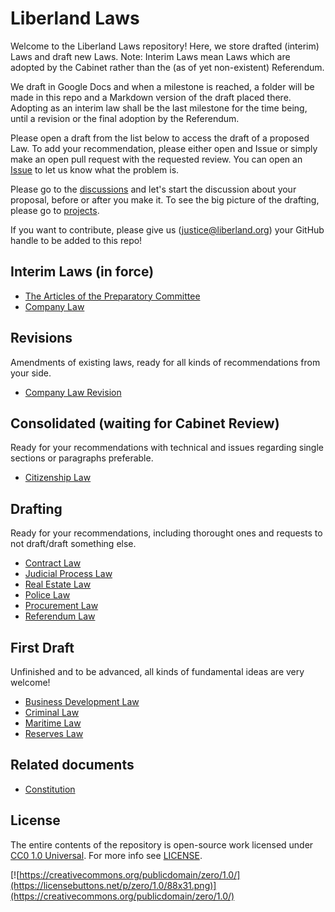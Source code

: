 # Liberland Laws
Welcome to the Liberland Laws repository! Here, we store drafted (interim) Laws and draft new Laws. 
Note: Interim Laws mean Laws which are adopted by the Cabinet rather than the (as of yet non-existent) Referendum.

We draft in Google Docs and when a milestone is reached, a folder will be made in this repo and a Markdown version of the draft placed there. Adopting as an interim law shall be the last milestone for the time being, until a revision or the final adoption by the Referendum.

Please open a draft from the list below to access the draft of a proposed Law. 
To add your recommendation, please either open and Issue or simply make an open pull request with the requested review. You can open an [Issue](https://github.com/liberland/laws/issues) to let us know what the problem is.

Please go to the [discussions](https://github.com/liberland/laws/discussions) and let's start the discussion about your proposal, before or after you make it.
To see the big picture of the drafting, please go to [projects](https://github.com/liberland/laws/projects?type=new).

If you want to contribute, please give us (justice@liberland.org) your GitHub handle to be added to this repo!

## Interim Laws (in force)
* [The Articles of the Preparatory Committee](https://github.com/liberland/laws/blob/Laws-Current/In%20Force%20(Interim)/Articles%20of%20the%20Preparatory%20Committee.md)
* [Company Law](https://github.com/liberland/laws/blob/Laws-Current/In%20Force%20(Interim)/Company%20Law.md)
## Revisions
Amendments of existing laws, ready for all kinds of recommendations from your side.
* [Company Law Revision](https://github.com/liberland/laws/blob/Laws-Current/Revisions/Company%20Law%20Revision.md)

## Consolidated (waiting for Cabinet Review)
Ready for your recommendations with technical and issues regarding single sections or paragraphs preferable.
* [Citizenship Law](https://github.com/liberland/laws/blob/Laws-Current/Consolidated/Citizenship%20Law.md)

## Drafting
Ready for your recommendations, including thorought ones and requests to not draft/draft something else.
* [Contract Law](https://github.com/liberland/laws/blob/Laws-Current/Drafts/Contracts%20Law.md)
* [Judicial Process Law](https://github.com/liberland/laws/edit/Laws-Current/Drafts/Judical%20Process%20Law.md)
* [Real Estate Law](https://github.com/liberland/laws/blob/Laws-Current/Drafts/Real%20Estate%20Law.md)
* [Police Law](https://github.com/liberland/laws/blob/Laws-Current/Drafts/Police%20Law.md)
* [Procurement Law](https://github.com/liberland/laws/blob/Laws-Current/Drafts/Procurement%20Law.md)
* [Referendum Law](https://github.com/liberland/laws/blob/Laws-Current/Drafts/Referendum%20Law.md)

## First Draft
Unfinished and to be advanced, all kinds of fundamental ideas are very welcome!
* [Business Development Law](https://docs.google.com/document/d/1F-HBduCHEahdMn6a2XZAwjtSog4axq1B8FRg4k9G2OA/edit)
* [Criminal Law](https://docs.google.com/document/d/1SaaiCjWdhB-11vzl4Tv6_Plh90bONM36nhVLBGQ8x0k/edit)
* [Maritime Law](https://docs.google.com/document/d/1J9u9UKb88R-r8pmIvQdS_tSlncQzwxfaAR-cg1uvQpE/edit)
* [Reserves Law](https://docs.google.com/document/d/1OfYOAhnqOfV-cWptJBoauUOQaxJYyoCUYAmfXyWYjeQ/edit)

## Related documents
* [Constitution](https://github.com/liberland/constitution/blob/master/Constitution.md)

## License
The entire contents of the repository is open-source work licensed under [CC0 1.0 Universal](https://creativecommons.org/publicdomain/zero/1.0/). For more info see [LICENSE](LICENSE).

[![https://creativecommons.org/publicdomain/zero/1.0/](https://licensebuttons.net/p/zero/1.0/88x31.png)](https://creativecommons.org/publicdomain/zero/1.0/)
